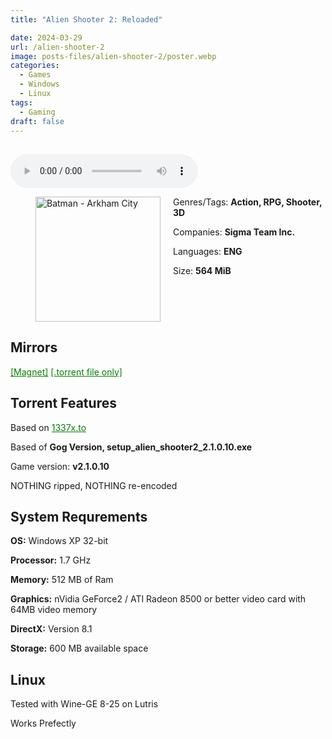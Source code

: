 ```yaml
---
title: "Alien Shooter 2: Reloaded"

date: 2024-03-29
url: /alien-shooter-2
image: posts-files/alien-shooter-2/poster.webp 
categories:
  - Games
  - Windows
  - Linux
tags:
  - Gaming
draft: false
---
```

##
<style>
  body.dark-mode,
  body.dark-mode main * {
    background: url('/posts-files/alien-shooter-2/background.jpg') center center fixed no-repeat;
    background-size: 100% 100%;
    background-size: cover;
    color: #f5f5f5;
  }
</style>
<script>
    document.addEventListener('DOMContentLoaded', function () {
        var body = document.body;
        var switcher = document.querySelector('.js-toggle');
                body.classList.add('dark-mode');
                // Save user preference in storage
                localStorage.setItem('darkMode', 'true');
            
        });
</script>

<audio controls autoplay>
  <source src="/posts-files/alien-shooter-2/music.mp3" type="audio/mp3">
  Your browser does not support the audio tag.
</audio>


<figure style="float: left; margin-right: 20px;">
  <img src="/posts-files/alien-shooter-2/poster.webp" alt="Batman - Arkham City" style="width: 200px;">
</figure>

Genres/Tags: **Action, RPG, Shooter, 3D**

Companies: **Sigma Team Inc.**

Languages: **ENG**

Size: **564 MiB**
# ⠀
## Mirrors
<a href="magnet:?xt=urn:btih:BTUGP5FPQ3SOGO5AGF43MP6GEHKD3443&dn=Alien%20Shooter%202%20-%20Reloaded" style="color: green;">[Magnet]</a>
<a href="https://www.dropbox.com/scl/fi/uy3eabqc279m6kbszoyxi/Alien-Shooter-2-Reloaded.torrent?rlkey=j37w2qgo9nvtejek353gspolh&st=f5dar1dv&dl=1" style="color: green;">[.torrent file only]</a>

## Torrent Features

Based on <a href="https://1337x.to/torrent/2477571/" style="color: green;">1337x.to</a>

Based of **Gog Version, setup_alien_shooter2_2.1.0.10.exe**

Game version: **v2.1.0.10**

NOTHING ripped, NOTHING re-encoded

## System Requrements
**OS:** Windows XP 32-bit

**Processor:** 1.7 GHz

**Memory:** 512 MB of Ram

**Graphics:** nVidia GeForce2 / ATI Radeon 8500 or better video card with 64MB video memory

**DirectX:** Version 8.1

**Storage:** 600 MB available space


## Linux

Tested with Wine-GE 8-25 on Lutris

Works Prefectly